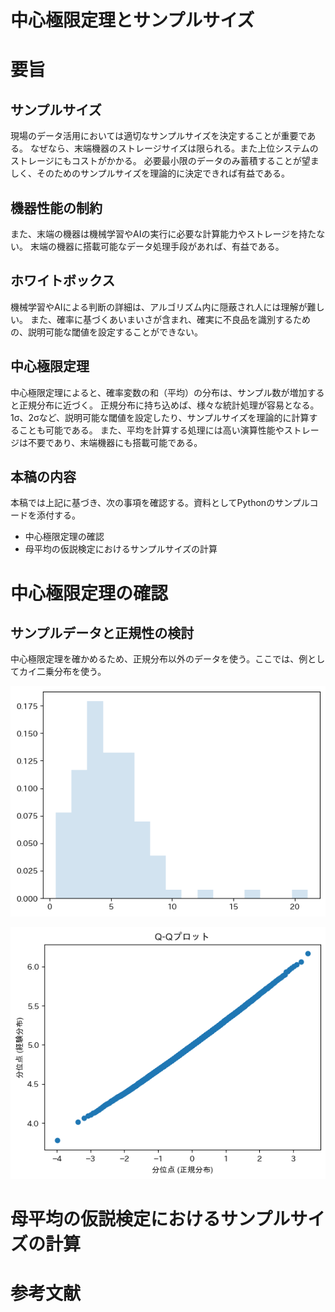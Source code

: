 # 中心極限定理とサンプルサイズ

# 要旨

## サンプルサイズ

現場のデータ活用においては適切なサンプルサイズを決定することが重要である。
なぜなら、末端機器のストレージサイズは限られる。また上位システムのストレージにもコストがかかる。
必要最小限のデータのみ蓄積することが望ましく、そのためのサンプルサイズを理論的に決定できれば有益である。

## 機器性能の制約

また、末端の機器は機械学習やAIの実行に必要な計算能力やストレージを持たない。
末端の機器に搭載可能なデータ処理手段があれば、有益である。

## ホワイトボックス

機械学習やAIによる判断の詳細は、アルゴリズム内に隠蔽され人には理解が難しい。
また、確率に基づくあいまいさが含まれ、確実に不良品を識別するための、説明可能な閾値を設定することができない。

## 中心極限定理

中心極限定理によると、確率変数の和（平均）の分布は、サンプル数が増加すると正規分布に近づく。
正規分布に持ち込めば、様々な統計処理が容易となる。
1σ、2σなど、説明可能な閾値を設定したり、サンプルサイズを理論的に計算することも可能である。
また、平均を計算する処理には高い演算性能やストレージは不要であり、末端機器にも搭載可能である。

## 本稿の内容

本稿では上記に基づき、次の事項を確認する。資料としてPythonのサンプルコードを添付する。

* 中心極限定理の確認
* 母平均の仮説検定におけるサンプルサイズの計算

# 中心極限定理の確認

## サンプルデータと正規性の検討

中心極限定理を確かめるため、正規分布以外のデータを使う。ここでは、例としてカイ二乗分布を使う。

![Q-Q plot](./central%20limit%20theorem%20and%20sample%20size%20data/hist-chi2.png)


![Q-Q plot](./central%20limit%20theorem%20and%20sample%20size%20data/Q-Q%20plot.png)

# 母平均の仮説検定におけるサンプルサイズの計算

# 参考文献
